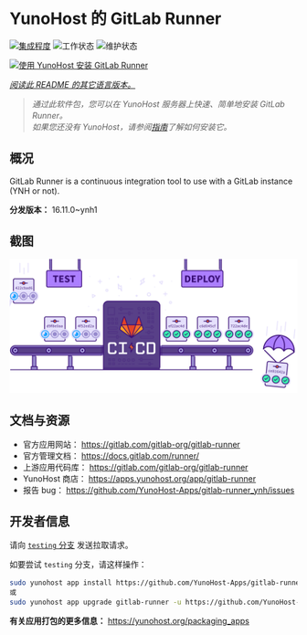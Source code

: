 <!--
注意：此 README 由 <https://github.com/YunoHost/apps/tree/master/tools/readme_generator> 自动生成
请勿手动编辑。
-->

# YunoHost 的 GitLab Runner

[![集成程度](https://dash.yunohost.org/integration/gitlab-runner.svg)](https://dash.yunohost.org/appci/app/gitlab-runner) ![工作状态](https://ci-apps.yunohost.org/ci/badges/gitlab-runner.status.svg) ![维护状态](https://ci-apps.yunohost.org/ci/badges/gitlab-runner.maintain.svg)

[![使用 YunoHost 安装 GitLab Runner](https://install-app.yunohost.org/install-with-yunohost.svg)](https://install-app.yunohost.org/?app=gitlab-runner)

*[阅读此 README 的其它语言版本。](./ALL_README.md)*

> *通过此软件包，您可以在 YunoHost 服务器上快速、简单地安装 GitLab Runner。*  
> *如果您还没有 YunoHost，请参阅[指南](https://yunohost.org/install)了解如何安装它。*

## 概况

GitLab Runner is a continuous integration tool to use with a GitLab instance (YNH or not).


**分发版本：** 16.11.0~ynh1

## 截图

![GitLab Runner 的截图](./doc/screenshots/ci-cd-test-deploy-illustration_2x.png)

## 文档与资源

- 官方应用网站： <https://gitlab.com/gitlab-org/gitlab-runner>
- 官方管理文档： <https://docs.gitlab.com/runner/>
- 上游应用代码库： <https://gitlab.com/gitlab-org/gitlab-runner>
- YunoHost 商店： <https://apps.yunohost.org/app/gitlab-runner>
- 报告 bug： <https://github.com/YunoHost-Apps/gitlab-runner_ynh/issues>

## 开发者信息

请向 [`testing` 分支](https://github.com/YunoHost-Apps/gitlab-runner_ynh/tree/testing) 发送拉取请求。

如要尝试 `testing` 分支，请这样操作：

```bash
sudo yunohost app install https://github.com/YunoHost-Apps/gitlab-runner_ynh/tree/testing --debug
或
sudo yunohost app upgrade gitlab-runner -u https://github.com/YunoHost-Apps/gitlab-runner_ynh/tree/testing --debug
```

**有关应用打包的更多信息：** <https://yunohost.org/packaging_apps>
